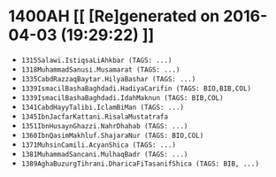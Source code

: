 # 1400AH [[ [Re]generated on 2016-04-03 (19:29:22) ]]

* `1315Salawi.IstiqsaLiAhkbar (TAGS: ...)`
* `1318MuhammadSanusi.Musamarat (TAGS: ...)`
* `1335CabdRazzaqBaytar.HilyaBashar (TAGS: ...)`
* `1339IsmacilBashaBaghdadi.HadiyaCarifin (TAGS: BIO,BIB,COL)`
* `1339IsmacilBashaBaghdadi.IdahMaknun (TAGS: BIB,COL)`
* `1341CabdHayyTalibi.IclamBiMan (TAGS: ...)`
* `1345IbnJacfarKattani.RisalaMustatrafa`
* `1351IbnHusaynGhazzi.NahrDhahab (TAGS: ...)`
* `1360IbnQasimMakhluf.ShajaraNur (TAGS: BIO,COL)`
* `1371MuhsinCamili.AcyanShica (TAGS: ...)`
* `1381MuhammadSancani.MulhaqBadr (TAGS: ...)`
* `1389AghaBuzurgTihrani.DharicaFiTasanifShica (TAGS: BIB, ...)`
